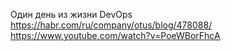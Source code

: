 Один день из жизни DevOps
https://habr.com/ru/company/otus/blog/478088/
https://www.youtube.com/watch?v=PoeWBorFhcA
